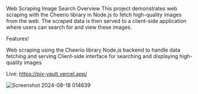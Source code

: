 Web Scraping Image Search
Overview
This project demonstrates web scraping with the Cheerio library in Node.js to fetch high-quality images from the web. The scraped data is then served to a client-side application where users can search for and view these images.

Features!

Web scraping using the Cheerio library
Node.js backend to handle data fetching and serving
Client-side interface for searching and displaying high-quality images

Live: https://pix-vault.vercel.app/

![Screenshot 2024-08-18 014639](https://github.com/user-attachments/assets/e85d1746-dec3-496b-affa-7805dea07c6d)
